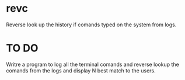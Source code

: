 # revc
Reverse look up the history if comands typed on the system from logs. 

# TO DO
Writre a program to log all the terminal comands and reverse lookup the comands from the logs and display N best match to the users. 
